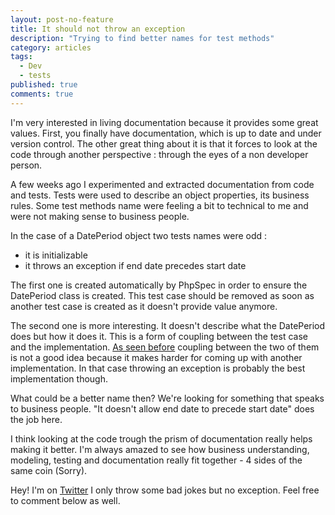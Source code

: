 ```yaml
---
layout: post-no-feature
title: It should not throw an exception
description: "Trying to find better names for test methods"
category: articles
tags:
  - Dev
  - tests
published: true
comments: true
---
```


I'm very interested in living documentation because it provides some great values. First, you finally have documentation, which is up to date and under version control. The other great thing about it is that it forces to look at the code through another perspective : through the eyes of a non developer person.

A few weeks ago I experimented and extracted documentation from code and tests. Tests were used to describe an object properties, its business rules. Some test methods name were feeling a bit to technical to me and were not making sense to business people.

In the case of a DatePeriod object two tests names were odd :

* it is initializable
* it throws an exception if end date precedes start date

The first one is created automatically by PhpSpec in order to ensure the DatePeriod class is created. This test case should be removed as soon as another test case is created as it doesn't provide value anymore.

The second one is more interesting. It doesn't describe what the DatePeriod does but how it does it. This is a form of coupling between the test case and the implementation. [As seen before](testing-for-behaviour-not-for-implementation) coupling between the two of them is not a good idea because it makes harder for coming up with another implementation. In that case throwing an exception is probably the best implementation though.

What could be a better name then? We're looking for something that speaks to business people. "It doesn't allow end date to precede start date" does the job here.

I think looking at the code trough the prism of documentation really helps making it better. I'm always amazed to see how business understanding, modeling, testing and documentation really fit together - 4 sides of the same coin (Sorry).

Hey! I'm on [Twitter](https://twitter.com/selrahcd) I only throw some bad jokes but no exception. Feel free to comment below as well.